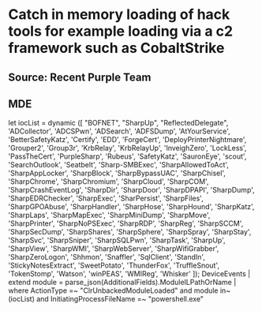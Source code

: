 # Catch in memory loading of hack tools for example loading via a c2 framework such as CobaltStrike

## Source: Recent Purple Team

## MDE

let iocList = dynamic ([
"BOFNET",
"SharpUp",
"ReflectedDelegate",
'ADCollector',
'ADCSPwn',
'ADSearch',
'ADFSDump',
'AtYourService',
'BetterSafetyKatz',
'Certify',
'EDD',
'ForgeCert',
'DeployPrinterNightmare',
'Grouper2',
'Group3r',
'KrbRelay',
'KrbRelayUp',
'InveighZero',
'LockLess',
'PassTheCert',
'PurpleSharp',
'Rubeus',
'SafetyKatz',
'SauronEye',
'scout',
'SearchOutlook',
'Seatbelt',
'Sharp-SMBExec',
'SharpAllowedToAct',
'SharpAppLocker',
'SharpBlock',
'SharpBypassUAC',
'SharpChisel',
'SharpChrome',
'SharpChromium',
'SharpCloud',
'SharpCOM',
'SharpCrashEventLog',
'SharpDir',
'SharpDoor',
'SharpDPAPI',
'SharpDump',
'SharpEDRChecker',
'SharpExec',
'SharPersist',
'SharpFiles',
'SharpGPOAbuse',
'SharpHandler',
'SharpHose',
'SharpHound',
'SharpKatz',
'SharpLaps',
'SharpMapExec',
'SharpMiniDump',
'SharpMove',
'SharpPrinter',
'SharpNoPSExec',
'SharpRDP',
'SharpReg',
'SharpSCCM',
'SharpSecDump',
'SharpShares',
'SharpSphere',
'SharpSpray',
'SharpStay',
'SharpSvc',
'SharpSniper',
'SharpSQLPwn',
'SharpTask',
'SharpUp',
'SharpView',
'SharpWMI',
'SharpWebServer',
'SharpWifiGrabber',
'SharpZeroLogon',
'Shhmon',
'Snaffler',
'SqlClient',
'StandIn',
'StickyNotesExtract',
'SweetPotato',
'ThunderFox',
'TruffleSnout',
'TokenStomp',
'Watson',
'winPEAS',
'WMIReg',
'Whisker'
]);
DeviceEvents
| extend module = parse_json(AdditionalFields).ModuleILPathOrName
| where ActionType =~ "ClrUnbackedModuleLoaded" and module in~ (iocList) and InitiatingProcessFileName =~ "powershell.exe"
